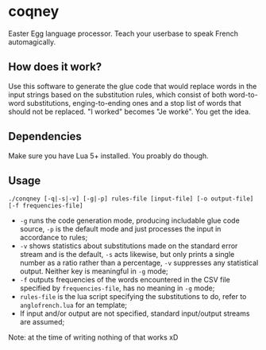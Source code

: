 # coqney
Easter Egg language processor. Teach your userbase to speak French automagically. 

## How does it work?
Use this software to generate the glue code that would replace words in the input strings based
on the substitution rules, which consist of both word-to-word substitutions, enging-to-ending ones
and a stop list of words that should not be replaced. "I worked" becomes "Je worké". You get the idea.

## Dependencies
Make sure you have Lua 5+ installed. You proably do though.

## Usage
```
./conqney [-q|-s|-v] [-g|-p] rules-file [input-file] [-o output-file] [-f frequencies-file]
```
* `-g` runs the code generation mode, producing includable glue code source, `-p` is the default mode and just 
processes the input in accordance to rules;
* `-v` shows statistics about substitutions made on the standard error stream and is the default, `-s` acts 
likewise, but only prints a single number as a ratio rather than a percentage, `-v` suppresses any statistical
output. Neither key is meaningful in `-g` mode;
* `-f` outputs frequencies of the words encountered in the CSV file specified by `frequencies-file`, has no
meaning in `-g` mode;
* `rules-file` is the lua script specifying the substitutions to do, refer to `anglofrench.lua` for an template;
* If input and/or output are not specified, standard input/output streams are assumed;

Note: at the time of writing nothing of that works xD
